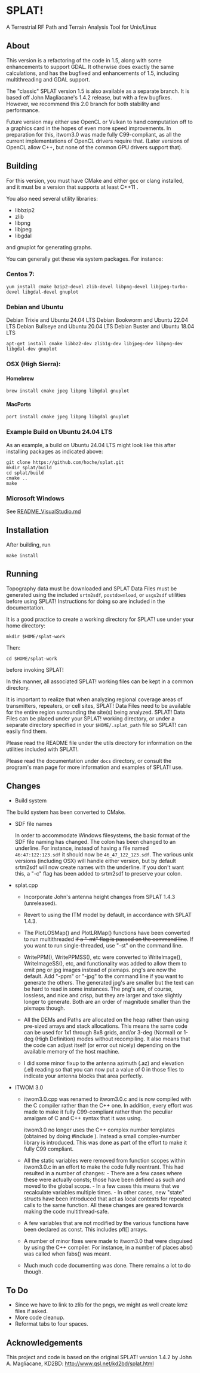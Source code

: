# SPLAT!

A Terrestrial RF Path and Terrain Analysis Tool for Unix/Linux

## About

This version is a refactoring of the code in 1.5, along with some enhancements to support GDAL.
It otherwise does exactly the same calculations, and has the bugfixed and enhancements of 1.5,
including multithreading and GDAL support.

The "classic" SPLAT version 1.5 is also available as a separate branch. It is based off John
Magliacane's 1.4.2 release, but with a few bugfixes.
However, we recommend this 2.0 branch for both stability and performance.

Future version may either use OpenCL or Vulkan to hand computation off to a graphics
card in the hopes of even more speed improvements. In preparation for this, itwom3.0 was
made fully C99-compliant, as all the current implementations of OpenCL drivers require
that. (Later versions of OpenCL allow C++, but none of the common GPU drivers support that).

## Building

For this version, you must have CMake and either gcc or clang installed, and it must be a version that supports at least C++11 .

You also need several utility libraries:
* libbzip2
* zlib
* libpng
* libjpeg
* libgdal

and gnuplot for generating graphs.


You can generally get these via system packages. For instance:

### Centos 7:

`yum install cmake bzip2-devel zlib-devel libpng-devel libjpeg-turbo-devel libgdal-devel gnuplot`

### Debian and Ubuntu

Debian Trixie and Ubuntu 24.04 LTS
Debian Bookworm and Ubuntu 22.04 LTS
Debian Bullseye and Ubuntu 20.04 LTS
Debian Buster and Ubuntu 18.04 LTS

`apt-get install cmake libbz2-dev zlib1g-dev libjpeg-dev libpng-dev libgdal-dev gnuplot`

### OSX (High Sierra):

#### Homebrew

`brew install cmake jpeg libpng libgdal gnuplot`

#### MacPorts
`port install cmake jpeg libpng libgdal gnuplot`

### Example Build on Ubuntu 24.04 LTS
As an example, a build on Ubuntu 24.04 LTS might look like this after installing packages as indicated above:

```
git clone https://github.com/hoche/splat.git
mkdir splat/build
cd splat/build
cmake ..
make
```

### Microsoft Windows
See [README_VisualStudio.md](README_VisualStudio.md)

## Installation
After building, run

    make install

## Running

Topography data must be downloaded and SPLAT Data Files must
be generated using the included `srtm2sdf`, `postdownload`, or `usgs2sdf`
utilities before using SPLAT!  Instructions for doing so are included
in the documentation.

It is a good practice to create a working directory for SPLAT! use
under your home directory:

    mkdir $HOME/splat-work

Then:

    cd $HOME/splat-work

before invoking SPLAT!

In this manner, all associated SPLAT! working files can be kept in a
common directory.

It is important to realize that when analyzing regional coverage
areas of transmitters, repeaters, or cell sites, SPLAT! Data Files
need to be available for the entire region surrounding the site(s)
being analyzed.  SPLAT! Data Files can be placed under your SPLAT!
working directory, or under a separate directory specified in your
`$HOME/.splat_path` file so SPLAT! can easily find them.

Please read the README file under the utils directory for information
on the utilities included with SPLAT!.

Please read the documentation under `docs` directory,
or consult the program's man page for more information and examples
of SPLAT! use.

## Changes

* Build system

The build system has been converted to CMake.
  
* SDF file names

  In order to accommodate Windows filesystems, the basic format of the SDF file naming has changed.
  The colon has been changed to an underline. For instance, instead of having a file named `46:47:122:123.sdf`
  it should now be `46_47_122_123.sdf`. The various unix versions (including OSX) will handle either version,
  but by default srtm2sdf will now create names with the underline. If you don't want this, a "-c" flag has
  been added to srtm2sdf to preserve your colon.

* splat.cpp

  * Incorporate John's antenna height changes from SPLAT 1.4.3 (unreleased).
  
  * Revert to using the ITM model by default, in accordance with SPLAT 1.4.3.
  
  * The PlotLOSMap() and PlotLRMap() functions have been converted to run multithreaded ~~if a "-mt" flag is
    passed on the command line~~. If you want to run single-threaded, use "-st" on the command line.

  * WritePPM(), WritePPMSS(), etc were converted to WriteImage(), WriteImageSS(), etc, and functionality
    was added to allow them to emit png or jpg images instead of pixmaps. png's are now the default. Add "-ppm"
    or "-jpg" to the command line if you want to generate the others. The generated jpg's are smaller but the text
    can be hard to read in some instances. The png's are, of course, lossless, and nice and crisp, but they are
    larger and take slightly longer to generate. Both are an order of magnitude smaller than the pixmaps though.
    
  * All the DEMs and Paths are allocated on the heap rather than using pre-sized arrays and stack allocations.
    This means the same code can be used for 1x1 through 8x8 grids, and/or 3-deg (Normal) or 1-deg (High Definition)
    modes without recompiling. It also means that the code can adjust itself (or error out nicely) depending on the
    available memory of the host machine.
    
  * I did some minor fixup to the antenna azimuth (.az) and elevation (.el) reading so that you can now put a value
    of 0 in those files to indicate your antenna blocks that area perfectly.
    
* ITWOM 3.0

  * itwom3.0.cpp was renamed to itwom3.0.c and is now compiled with the C compiler rather than the C++ one.
    In addition, every effort was made to make it fully C99-compliant rather than the peculiar amalgam of C
    and C++ syntax that it was using.
  
    itwom3.0 no longer uses the C++ complex number templates (obtained by doing #include <complex>). Instead
    a small complex-number library is introduced. This was done as part of the effort to make it fully
    C99 compliant.

  * All the static variables were removed from function scopes within itwom3.0.c in an effort to make the code
    fully reentrant. This had resulted in a number of changes:
        - There are a few cases where these were actually consts; those have been defined as such
        and moved to the global scope.
        - In a few cases this means that we recalculate variables multiple times.
        - In other cases, new "state" structs have been introduced that act as local contexts for repeated
        calls to the same function.
    All these changes are geared towards making the code multithread-safe.
    
  * A few variables that are not modified by the various functions have been declared as const. This includes
    pfl[] arrays.

  * A number of minor fixes were made to itwom3.0 that were disguised by using the C++ compiler. For instance,
    in a number of places abs() was called when fabs() was meant.
    
  * Much much code documenting was done. There remains a lot to do though.

## To Do

* Since we have to link to zlib for the pngs, we might as well create kmz files if asked.
* More code cleanup.
* Reformat tabs to four spaces.

## Acknowledgements
This project and code is based on the original SPLAT! version 1.4.2 by John A. Magliacane, KD2BD:
http://www.qsl.net/kd2bd/splat.html
